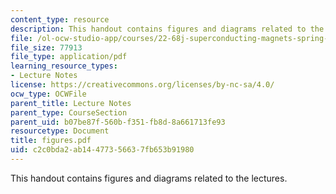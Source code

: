 ```yaml
---
content_type: resource
description: This handout contains figures and diagrams related to the lectures.
file: /ol-ocw-studio-app/courses/22-68j-superconducting-magnets-spring-2003/c2c0bda2ab14477356637fb653b91980_figures.pdf
file_size: 77913
file_type: application/pdf
learning_resource_types:
- Lecture Notes
license: https://creativecommons.org/licenses/by-nc-sa/4.0/
ocw_type: OCWFile
parent_title: Lecture Notes
parent_type: CourseSection
parent_uid: b07be87f-560b-f351-fb8d-8a661713fe93
resourcetype: Document
title: figures.pdf
uid: c2c0bda2-ab14-4773-5663-7fb653b91980
---
```

This handout contains figures and diagrams related to the lectures.